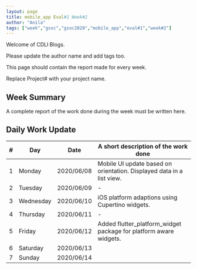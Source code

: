 ```yaml
---
layout: page
title: mobile_app Eval#1 Week#2
author: "Anila"
tags: ["week","gsoc","gsoc2020","mobile_app","eval#1","week#2"]
---
```

Welcome of CDLI Blogs.

Please update the author name and add tags too. 

This page should contain the report made for every week.

Replace Project# with your project name.

## Week Summary

A complete report of the work done during the week must be written here. 


## Daily Work Update

|\#|Day|Date|A short description of the work done|  
|---	|---	|---	|---	|  
|1   	| Monday 	|   2020/06/08	|Mobile UI update based on orientation. Displayed data in a list view.   	|  
|2   	| Tuesday  	|   2020/06/09	|-   	|  
|3   	| Wednesday  	|  2020/06/10 	|iOS platform adaptions using Cupertino widgets.   	|  
|4   	| Thursday  	|   2020/06/11	|-   	|  
|5   	| Friday  	|   2020/06/12	|Added flutter_platform_widget package for platform aware widgets.   	|  
|6   	| Saturday  	|   2020/06/13	|   	|  
|7   	| Sunday  	|   2020/06/14	|   	|  
